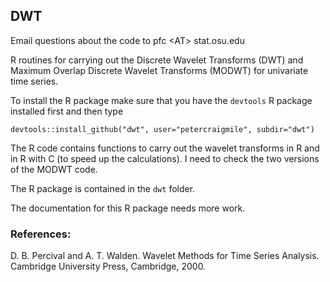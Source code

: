 ## DWT

Email questions about the code to pfc &lt;AT&gt; stat.osu.edu

R routines for carrying out the Discrete Wavelet Transforms (DWT) and Maximum Overlap Discrete Wavelet Transforms (MODWT) for univariate time series.

To install the R package make sure that you have the `devtools` R package installed first and then type
```
devtools::install_github("dwt", user="petercraigmile", subdir="dwt") 
```

The R code contains functions to carry out the wavelet transforms in R and in R with C (to speed up the calculations).  I need to check the two versions of the MODWT code.

The R package is contained in the `dwt` folder.

The documentation for this R package needs more work.



### References:

D. B. Percival and A. T. Walden. Wavelet Methods for Time Series Analysis. Cambridge University
Press, Cambridge, 2000.
